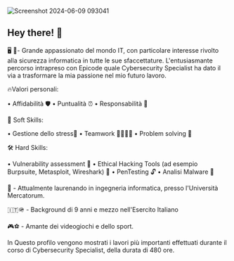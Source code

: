 
![Screenshot 2024-06-09 093041](https://github.com/matteoleoni95/matteoleoni95/assets/161330884/a337b3b6-95d0-4279-8097-cdf9ddd6f4d0)

## Hey there! 👋

🖥 🔐- Grande appassionato del mondo IT, con particolare interesse rivolto alla sicurezza informatica in tutte le sue sfaccettature.
L'entusiasmante percorso intrapreso con Epicode quale Cybersecurity Specialist ha dato il via a trasformare la mia passione nel mio futuro lavoro. 

🔥Valori personali:

• Affidabilità 🛡
• Puntualità ⏰️
• Responsabilità 💼

🎯 Soft Skills:

• Gestione dello stress🌿
• Teamwork 👨‍💻👩‍💻
• Problem solving 🧩

🛠 Hard Skills:

• Vulnerability assessment 🔎
• Ethical Hacking Tools (ad esempio Burpsuite, Metasploit, Wireshark) 🦈
• PenTesting 🔓
• Analisi Malware 🦠


📜 - Attualmente laurenando in ingegneria informatica, presso l'Università Mercatorum. 

🇮🇹🪖 - Background di 9 anni e mezzo nell'Esercito Italiano

🎮⚽️ - Amante dei videogiochi e dello sport.



In Questo profilo vengono mostrati i lavori più importanti effettuati durante il corso di Cybersecurity Specialist, della durata di 480 ore.

